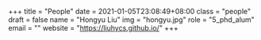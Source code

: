 +++
title = "People"
date = 2021-01-05T23:08:49+08:00
class = "people"
draft = false
name = "Hongyu Liu"
img = "hongyu.jpg"
role = "5_phd_alum"
email = ""
website = "https://liuhycs.github.io/"
+++

